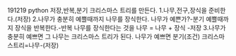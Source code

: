 191219 python 
저장,반복,분기
크리스마스 트리를 만든다.
1.나무,전구,장식을 준비한다.(저장)
2.나무가 충분히 예쁠때까지 나무를 장식한다.
  나무가 예쁜가?-분기
  예쁠때까지 장식을 반복한다.-반복
  나무를 장식한다는 것을 나무 = 나무 + 장식 -저장
3.나무가 충분히 예쁘면 그 나무는 크리스마스 트리가 된다.
  나무가 예쁘면 분기(조건)
  크리스마스트리=나무-(저장)
